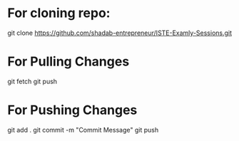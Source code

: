 # For cloning repo:
git clone https://github.com/shadab-entrepreneur/ISTE-Examly-Sessions.git

# For Pulling Changes
git fetch
git push

# For Pushing Changes
git add .
git commit -m "Commit Message"
git push
